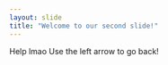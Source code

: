 ```yaml
---
layout: slide
title: "Welcome to our second slide!"
---
```

Help lmao
Use the left arrow to go back!
